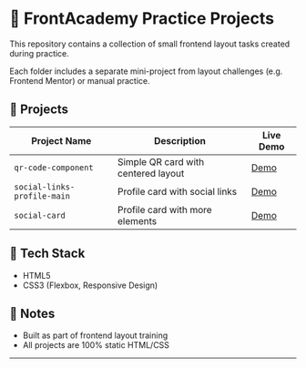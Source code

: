 # 🧱 FrontAcademy Practice Projects

This repository contains a collection of small frontend layout tasks created during practice.

Each folder includes a separate mini-project from layout challenges (e.g. Frontend Mentor) or manual practice.

## 📁 Projects

| Project Name | Description | Live Demo |
|--------------|-------------|-----------|
| `qr-code-component` | Simple QR card with centered layout | [Demo](https://cartnix.github.io/FrontAcademy/qr-code-component-main/)|
| `social-links-profile-main` | Profile card with social links | [Demo](https://cartnix.github.io/FrontAcademy/social-links-profile-main/)|
| `social-card` | Profile card with more elements | [Demo](https://cartnix.github.io/FrontAcademy/blog-preview-card-main/)|

## 🚀 Tech Stack

- HTML5  
- CSS3 (Flexbox, Responsive Design)

## 📌 Notes

- Built as part of frontend layout training
- All projects are 100% static HTML/CSS

---
